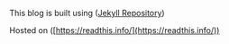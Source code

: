 This blog is built using ([Jekyll Repository](https://github.com/jekyll/jekyll))

Hosted on ([https://readthis.info/](https://readthis.info/))
